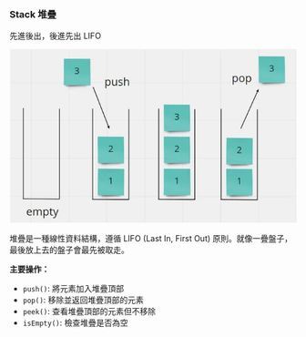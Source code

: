 ### Stack 堆疊

先進後出，後進先出 LIFO

![Stack Visualization](./assets/stack.jpg)

堆疊是一種線性資料結構，遵循 LIFO (Last In, First Out) 原則。就像一疊盤子，最後放上去的盤子會最先被取走。

**主要操作：**

- `push()`: 將元素加入堆疊頂部
- `pop()`: 移除並返回堆疊頂部的元素
- `peek()`: 查看堆疊頂部的元素但不移除
- `isEmpty()`: 檢查堆疊是否為空
